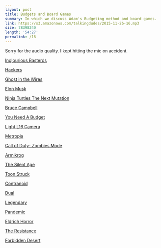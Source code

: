 ```yaml
---
layout: post
title: Budgets and Board Games
summary: In which we discuss Adam's Budgeting method and board games.
link: https://s3.amazonaws.com/talkingdudes/2015-11-26-16.mp3
size: 78398240
length: '54:27'
permalink: /16
---
```


Sorry for the audio quality. I kept hitting the mic on accident.

[Inglourious Basterds](http://www.amazon.com/Inglourious-Basterds-Brad-Pitt/dp/B002YCVX5S/?tag=adaharris09-20)

[Hackers](http://www.amazon.com/Hackers-Jonny-Lee-Miller/dp/B009950GAQ/?tag=adaharris09-20)

[Ghost in the Wires](http://www.amazon.com/Ghost-Wires-Adventures-Worlds-Wanted/dp/0316037729/?tag=adaharris09-20)

[Elon Musk](http://www.amazon.com/Elon-Musk-SpaceX-Fantastic-Future/dp/0062301233/?tag=adaharris09-20)

[Ninja Turtles The Next Mutation](http://www.amazon.com/Ninja-Turtles-Next-Mutation-Vol-1/dp/B0089BSOGO/?tag=adaharris09-20)

[Bruce Campbell](http://www.imdb.com/name/nm0132257/)

[You Need A Budget](http://ynab.refr.cc/JVTHB39)

[Light L16 Camera](Light.co)

[Metropia](https://play.google.com/store/apps/details?id=com.metropia.activities)

[Call of Duty- Zombies Mode](http://callofduty.wikia.com/wiki/Zombies_(mode))

[Armikrog](http://www.armikrog.com/)

[The Silent Age](http://thesilentage.com/)

[Toon Struck](https://en.wikipedia.org/wiki/Toonstruck )

[Contranoid](http://contranoid.com/)

[Dual](https://play.google.com/store/apps/details?id=com.Seabaa.Dual)

[Legendary](http://www.amazon.com/Upper-Deck-Legendary-Marvel-Building/dp/B00A4KHEK0/?tag=adaharris09-20)

[Pandemic](http://www.amazon.com/Z-Man-Games-ZMG-71100-Pandemic/dp/B00A2HD40E/?tag=adaharris09-20)

[Eldrich Horror](http://www.amazon.com/Fantasy-Flight-Games-EH01-Eldritch/dp/1616617667/?tag=adaharris09-20)

[The Resistance](http://www.amazon.com/The-Resistance-Dystopian-Universe/dp/B008A2BA8G/?tag=adaharris09-20)

[Forbidden Desert](http://www.amazon.com/Gamewright-415-Forbidden-Desert-Board/dp/B00B4ECHJI/?tag=adaharris09-20)
